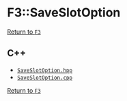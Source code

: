 # F3::SaveSlotOption

[Return to `F3`](/docs/F3.md)

## C++

- [`SaveSlotOption.hpp`](/c++/include/SaveSlotOption.hpp)
- [`SaveSlotOption.cpp`](/c++/source/SaveSlotOption.cpp)

[Return to `F3`](/docs/F3.md)